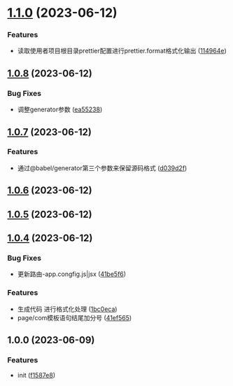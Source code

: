 

# [1.1.0](https://github.com/FuncWei/tarojs-plugin-react-generator/compare/1.0.8...1.1.0) (2023-06-12)


### Features

* 读取使用者项目根目录prettier配置进行prettier.format格式化输出 ([114964e](https://github.com/FuncWei/tarojs-plugin-react-generator/commit/114964e7c909b2cce3a2ff260c8915aa8f493e57))

## [1.0.8](https://github.com/FuncWei/tarojs-plugin-react-generator/compare/1.0.7...1.0.8) (2023-06-12)


### Bug Fixes

* 调整generator参数 ([ea55238](https://github.com/FuncWei/tarojs-plugin-react-generator/commit/ea552384eace1e4a5cd2b9d3d84573671cd1680c))

## [1.0.7](https://github.com/FuncWei/tarojs-plugin-react-generator/compare/1.0.6...1.0.7) (2023-06-12)


### Features

* 通过@babel/generator第三个参数来保留源码格式 ([d039d2f](https://github.com/FuncWei/tarojs-plugin-react-generator/commit/d039d2f053832d56e23ec28e8f71ce2925601e63))

## [1.0.6](https://github.com/FuncWei/tarojs-plugin-react-generator/compare/1.0.5...1.0.6) (2023-06-12)

## [1.0.5](https://github.com/FuncWei/tarojs-plugin-react-generator/compare/1.0.4...1.0.5) (2023-06-12)

## [1.0.4](https://github.com/FuncWei/tarojs-plugin-react-generator/compare/1.4.1...1.0.4) (2023-06-12)


### Bug Fixes

* 更新路由-app.congfig.js|jsx ([41be5f6](https://github.com/FuncWei/tarojs-plugin-react-generator/commit/41be5f6cf166787a8b650b68f6ce6645244bc532))


### Features

* 生成代码 进行格式化处理 ([1bc0eca](https://github.com/FuncWei/tarojs-plugin-react-generator/commit/1bc0eca8a516e5bd92f7bf882cacfe1525973965))
* page/com模板语句结尾加分号 ([41ef565](https://github.com/FuncWei/tarojs-plugin-react-generator/commit/41ef56575aafdc13be64aef9043b47556f6a3e71))

## 1.0.0 (2023-06-09)


### Features

* init ([f1587e8](https://github.com/dingff/tarojs-react-generator/commit/f1587e8afa85b83f26441d4d0c0924f57564dca1))
